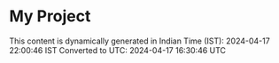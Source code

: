 # My Project

This content is dynamically generated in Indian Time (IST): 2024-04-17 22:00:46 IST
Converted to UTC: 2024-04-17 16:30:46 UTC
